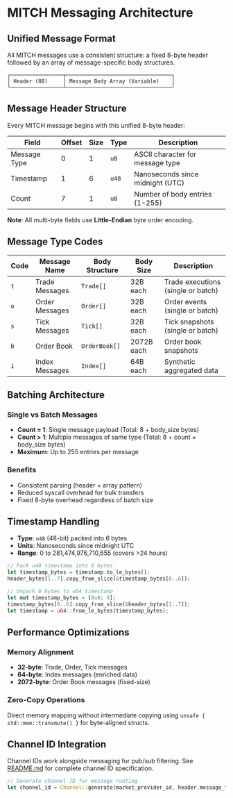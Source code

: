 # MITCH Messaging Architecture

## Unified Message Format

All MITCH messages use a consistent structure: a fixed 8-byte header followed by an array of message-specific body structures.

```
┌─────────────────┬──────────────────────────────────┐
│ Header (8B)     │ Message Body Array (Variable)    │
└─────────────────┴──────────────────────────────────┘
```

## Message Header Structure

Every MITCH message begins with this unified 8-byte header:

| Field        | Offset | Size | Type  | Description                        |
|--------------|--------|------|-------|------------------------------------|
| Message Type | 0      | 1    | `u8`  | ASCII character for message type   |
| Timestamp    | 1      | 6    | `u48` | Nanoseconds since midnight (UTC)   |
| Count        | 7      | 1    | `u8`  | Number of body entries (1-255)     |

**Note**: All multi-byte fields use **Little-Endian** byte order encoding.

## Message Type Codes

| Code | Message Name       | Body Structure     | Body Size | Description                           |
|------|--------------------|--------------------|-----------|---------------------------------------|
| `t`  | Trade Messages     | `Trade[]`          | 32B each  | Trade executions (single or batch)    |
| `o`  | Order Messages     | `Order[]`          | 32B each  | Order events (single or batch)        |
| `s`  | Tick Messages      | `Tick[]`           | 32B each  | Tick snapshots (single or batch)      |
| `b`  | Order Book         | `OrderBook[]`      | 2072B each| Order book snapshots                  |
| `i`  | Index Messages     | `Index[]`          | 64B each  | Synthetic aggregated data             |

## Batching Architecture

### Single vs Batch Messages
- **Count = 1**: Single message payload (Total: 8 + body_size bytes)
- **Count > 1**: Multiple messages of same type (Total: 8 + count × body_size bytes)
- **Maximum**: Up to 255 entries per message

### Benefits
- Consistent parsing (header + array pattern)
- Reduced syscall overhead for bulk transfers
- Fixed 8-byte overhead regardless of batch size

## Timestamp Handling

- **Type**: `u48` (48-bit) packed into 6 bytes
- **Units**: Nanoseconds since midnight UTC
- **Range**: 0 to 281,474,976,710,655 (covers >24 hours)

```rust
// Pack u48 timestamp into 6 bytes
let timestamp_bytes = timestamp.to_le_bytes();
header_bytes[1..7].copy_from_slice(&timestamp_bytes[0..6]);

// Unpack 6 bytes to u64 timestamp  
let mut timestamp_bytes = [0u8; 8];
timestamp_bytes[0..6].copy_from_slice(&header_bytes[1..7]);
let timestamp = u64::from_le_bytes(timestamp_bytes);
```

## Performance Optimizations

### Memory Alignment
- **32-byte**: Trade, Order, Tick messages
- **64-byte**: Index messages (enriched data)
- **2072-byte**: Order Book messages (fixed-size)

### Zero-Copy Operations
Direct memory mapping without intermediate copying using `unsafe { std::mem::transmute() }` for byte-aligned structs.

## Channel ID Integration

Channel IDs work alongside messaging for pub/sub filtering. See [README.md](README.md#52-channel-id-encoding) for complete channel ID specification.

```rust
// Generate channel ID for message routing
let channel_id = Channel::generate(market_provider_id, header.message_type);
```
